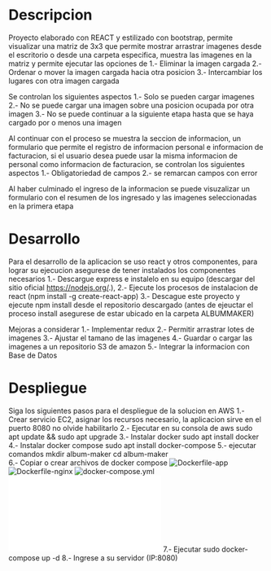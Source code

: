 # Descripcion
Proyecto elaborado con REACT y estilizado con bootstrap, permite visualizar una matriz de 3x3 que permite mostrar arrastrar imagenes desde el escritorio o desde una carpeta especifica, muestra las imagenes en la matriz y permite ejecutar las opciones de 
1.- Eliminar la imagen cargada
2.- Ordenar o mover la imagen cargada hacia otra posicion
3.- Intercambiar los lugares con otra imagen cargada

Se controlan los siguientes aspectos
1.- Solo se pueden cargar imagenes
2.- No se puede cargar una imagen sobre una posicion ocupada por otra imagen
3.- No se puede continuar a la siguiente etapa hasta que se haya cargado por o menos una imagen

Al continuar con el proceso se muestra la seccion de informacion, un formulario que permite el registro de informacion personal e informacion de facturacion, si el usuario desea puede usar la misma informacion de personal como informacion de facturacion, se controlan los siguientes aspectos
1.- Obligatoriedad de campos
2.- se remarcan campos con error

Al haber culminado el ingreso de la informacion se puede visuzalizar un formulario con el resumen de los ingresado y las imagenes seleccionadas en la primera etapa

# Desarrollo
Para el desarrollo de la aplicacion se uso react y otros componentes, para lograr su ejecucion asegurese de tener instalados los componentes necesarios
1.- Descargue express e instalelo en su equipo (descargar del sitio oficial https://nodejs.org/.), 
2.- Ejecute los procesos de instalacion de react (npm install -g create-react-app)
3.- Descague este proyecto y ejecute npm install desde el repositorio descargado (antes de ejeuctar el proceso install asegurese de estar ubicado en la carpeta ALBUMMAKER)

Mejoras a considerar
1.- Implementar redux
2.- Permitir arrastrar lotes de imagenes
3.- Ajustar el tamano de las imagenes
4.- Guardar o cargar las imagenes a un repositorio S3 de amazon 
5.- Integrar la informacion con Base de Datos

# Despliegue
Siga los siguientes pasos para el despliegue de la solucion en AWS
1.- Crear servicio EC2, asignar los recursos necesario, la aplicacion sirve en el puerto 8080 no olvide habilitarlo
2.- Ejecutar en su consola de aws  sudo apt update && sudo apt upgrade
3.- Instalar docker sudo apt install docker
4.- Instalar docker compose sudo apt install docker-compose
5.- ejecutar comandos
	mkdir album-maker
	cd album-maker	
6.- Copiar o crear archivos de docker compose
	![Dockerfile-app](./PublicarAWS/Dockerfile-app)
	![Dockerfile-nginx](./PublicarAWS/Dockerfile-nginx)
	![docker-compose.yml](./PublicarAWS/docker-compose.yml)
	![nginx.conf](./PublicarAWS/nginx.conf)
7.- Ejecutar sudo docker-compose up -d
8.- Ingrese a su servidor (IP:8080)
